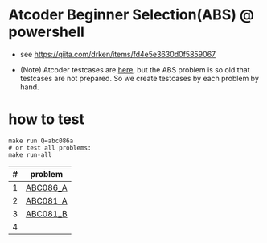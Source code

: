 # Atcoder Beginner Selection(ABS) @ powershell

+ see https://qiita.com/drken/items/fd4e5e3630d0f5859067

+ (Note) Atcoder testcases are [here](https://www.dropbox.com/sh/nx3tnilzqz7df8a/AAAYlTq2tiEHl5hsESw6-yfLa?dl=0), but the ABS problem is so old that testcases are not prepared. So we create testcases by each problem by hand.

# how to test

```
make run Q=abc086a
# or test all problems:
make run-all
```


|#|problem|
|---|---|
|1|[ABC086_A](https://atcoder.jp/contests/abc086/tasks/abc086_a)|
|2|[ABC081_A](https://atcoder.jp/contests/abs/tasks/abc081_a)|
|3|[ABC081_B](https://atcoder.jp/contests/abc081/tasks/abc081_b)|
|4|[]()|
